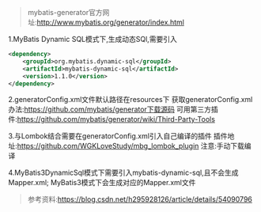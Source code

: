> mybatis-generator官方网址:http://www.mybatis.org/generator/index.html

1.MyBatis Dynamic SQL模式下,生成动态SQl,需要引入
```xml
<dependency>
    <groupId>org.mybatis.dynamic-sql</groupId>
    <artifactId>mybatis-dynamic-sql</artifactId>
    <version>1.1.0</version>
</dependency>
```

2.generatorConfig.xml文件默认路径在resources下
获取generatorConfig.xml办法:https://github.com/mybatis/generator下载源码
可用第三方插件:https://github.com/mybatis/generator/wiki/Third-Party-Tools

3.与Lombok结合需要在generatorConfig.xml引入自己编译的插件
插件地址:https://github.com/WGKLoveStudy/mbg_lombok_plugin
注意:手动下载编译

4.MyBatis3DynamicSql模式下需要引入mybatis-dynamic-sql,且不会生成Mapper.xml;
  MyBatis3模式下会生成对应的Mapper.xml文件
  
> 参考资料:https://blog.csdn.net/h295928126/article/details/54090796